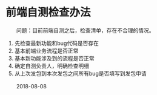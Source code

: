 # 前端自测检查办法

　　问题：目前前端自测之后，检查清单，存在不合理的情况。

1. 先检查最新功能和bug代码是否存在
2. 基本前端业务流程是否正常
3. 基本新功能涉及到的流程是否正常
4. 确定自测负责人，明确检查明细
5. 从上次发包到本次发包之间所有bug是否填写到发包申请

　　2018-08-08

　　‍
